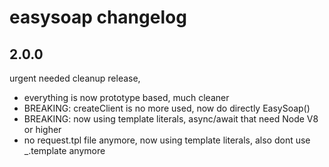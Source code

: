 # easysoap changelog

## 2.0.0
urgent needed cleanup release,
* everything is now prototype based, much cleaner
* BREAKING: createClient is no more used, now do directly EasySoap()
* BREAKING: now using template literals, async/await that need Node V8 or higher
* no request.tpl file anymore, now using template literals, also dont use _.template anymore
